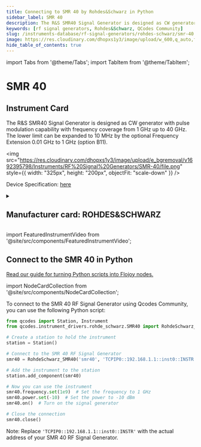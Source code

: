 ```yaml
---
title: Connecting to SMR 40 by Rohdes&Schwarz in Python
sidebar_label: SMR 40
description: The R&S SMR40 Signal Generator is designed as CW generator with pulse modulation capability with frequency coverage from 1 GHz up to 40 GHz. The lower limit can be expanded to 10 MHz by the optional Frequency Extension 0.01 GHz to 1 GHz  (option B11).
keywords: [rf signal generators, Rohdes&Schwarz, QCodes Community]
slug: /instruments-database/rf-signal-generators/rohdes-schwarz/smr-40
image: https://res.cloudinary.com/dhopxs1y3/image/upload/w_600,q_auto,f_auto/e_bgremoval/v1692395798/Instruments/RF%20Signal%20Generators/SMR-40/file.jpg
hide_table_of_contents: true
---
```


import Tabs from '@theme/Tabs';
import TabItem from '@theme/TabItem';

# SMR 40

## Instrument Card

<div className="flex">

<div>

The R&S SMR40 Signal Generator is designed as CW generator with pulse modulation capability with frequency coverage from 1 GHz up to 40 GHz. The lower limit can be expanded to 10 MHz by the optional Frequency Extension 0.01 GHz to 1 GHz  (option B11).

</div>

<img src="https://res.cloudinary.com/dhopxs1y3/image/upload/e_bgremoval/v1692395798/Instruments/RF%20Signal%20Generators/SMR-40/file.png" style={{ width: "325px", height: "200px", objectFit: "scale-down" }} />

</div>

<div className="flex text-center">

<p>Device Specification: <a target="\_blank" href="https://www.axiomtest.com/documents/models/Rohde%20&%20Schwarz%20SMR40%20Data%20Sheet.pdf">here</a></p>

</div>

<details style={{ marginTop: "15px"}}>
<summary><h2>Manufacturer card: ROHDES&SCHWARZ</h2></summary>

<img src="https://res.cloudinary.com/dhopxs1y3/image/upload/v1692806194/Instruments/Vendor%20Logos/RohdeSchwarz.png" style={{ width: "100%", height: "170px",objectFit: "scale-down" }} />

Rohde & Schwarz GmbH & Co KG is an international electronics group specializing in the fields of electronic test equipment, broadcast & media, cybersecurity, radiomonitoring and radiolocation, and radiocommunication.

<ul>
  <li>Headquarters: Munich, Germany</li>
  <li>Yearly Revenue (millions, USD): 2500.0</li>
  <li>Vendor Website: <a href="https://www.rohde-schwarz.com/ca/home_48230.html">here</a></li>
</ul>
</details>

import FeaturedInstrumentVideo from '@site/src/components/FeaturedInstrumentVideo';

<FeaturedInstrumentVideo category='RF_SIGNAL_GENERATORS' manufacturer='ROHDES&SCHWARZ'></FeaturedInstrumentVideo>


## Connect to the SMR 40 in Python

[Read our guide for turning Python scripts into Flojoy nodes.](https://docs.flojoy.ai/contribution/blocks/custom-flojoy-block/)

import NodeCardCollection from '@site/src/components/NodeCardCollection';

<Tabs>

<TabItem value="Flojoy" label="Flojoy" className="flojoy-instrument-tabs">

<NodeCardCollection category='RF_SIGNAL_GENERATORS' manufacturer='ROHDES&SCHWARZ'></NodeCardCollection>

</TabItem>
<TabItem value="QCodes Community" label="QCodes Community">

To connect to the SMR 40 RF Signal Generator using Qcodes Community, you can use the following Python script:

```python
from qcodes import Station, Instrument
from qcodes.instrument_drivers.rohde_schwarz.SMR40 import RohdeSchwarz_SMR40

# Create a station to hold the instrument
station = Station()

# Connect to the SMR 40 RF Signal Generator
smr40 = RohdeSchwarz_SMR40('smr40', 'TCPIP0::192.168.1.1::inst0::INSTR')

# Add the instrument to the station
station.add_component(smr40)

# Now you can use the instrument
smr40.frequency.set(1e9)  # Set the frequency to 1 GHz
smr40.power.set(-10)  # Set the power to -10 dBm
smr40.on()  # Turn on the signal generator

# Close the connection
smr40.close()
```

Note: Replace `'TCPIP0::192.168.1.1::inst0::INSTR'` with the actual address of your SMR 40 RF Signal Generator.

</TabItem>
</Tabs>